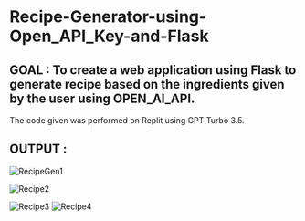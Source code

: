 # Recipe-Generator-using-Open_API_Key-and-Flask

## GOAL : To create a web application using Flask to generate recipe based on the ingredients given by the user using OPEN_AI_API.

The code given was performed on Replit using GPT Turbo 3.5.

## OUTPUT :
![RecipeGen1](https://github.com/YashKTJadhav1999/Recipe-Generator-using-Open_API_Key-and-Flask/assets/44392676/560fa180-5925-4d42-a1a7-fc4406878d22)

![Recipe2](https://github.com/YashKTJadhav1999/Recipe-Generator-using-Open_API_Key-and-Flask/assets/44392676/4ab5e935-e00f-47d2-845e-d1106273883d)

![Recipe3](https://github.com/YashKTJadhav1999/Recipe-Generator-using-Open_API_Key-and-Flask/assets/44392676/85b030a3-5fbd-4aa6-9142-bfe70eb1441a)
![Recipe4](https://github.com/YashKTJadhav1999/Recipe-Generator-using-Open_API_Key-and-Flask/assets/44392676/dca14ff6-a3ea-47c8-8229-e0cee8f466e6)
